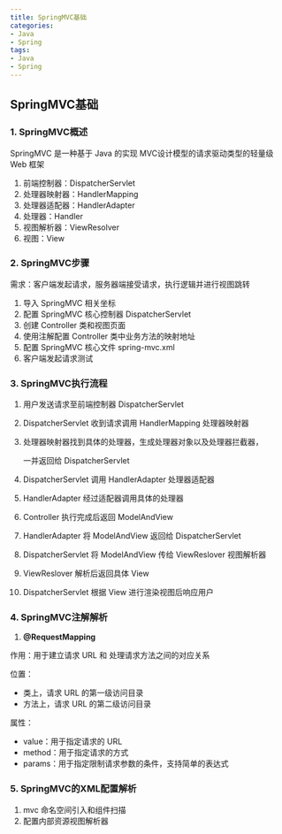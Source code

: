 ```yaml
---
title: SpringMVC基础
categories:
- Java
- Spring
tags:
- Java
- Spring
---
```


## SpringMVC基础

<!--more-->

### 1. SpringMVC概述

SpringMVC 是一种基于 Java 的实现 MVC设计模型的请求驱动类型的轻量级 Web 框架

1. 前端控制器：DispatcherServlet
2. 处理器映射器：HandlerMapping
3. 处理器适配器：HandlerAdapter
4. 处理器：Handler
5. 视图解析器：ViewResolver
6. 视图：View

### 2. SpringMVC步骤

需求：客户端发起请求，服务器端接受请求，执行逻辑并进行视图跳转

1. 导入 SpringMVC 相关坐标
2. 配置 SpringMVC 核心控制器 DispatcherServlet
3. 创建 Controller 类和视图页面
4. 使用注解配置 Controller 类中业务方法的映射地址
5. 配置 SpringMVC 核心文件 spring-mvc.xml
6. 客户端发起请求测试

### 3. SpringMVC执行流程

1. 用户发送请求至前端控制器 DispatcherServlet

2. DispatcherServlet 收到请求调用 HandlerMapping 处理器映射器

3. 处理器映射器找到具体的处理器，生成处理器对象以及处理器拦截器，

   一并返回给 DispatcherServlet

4. DispatcherServlet 调用 HandlerAdapter 处理器适配器

5. HandlerAdapter 经过适配器调用具体的处理器

6. Controller 执行完成后返回 ModelAndView

7. HandlerAdapter 将 ModelAndView 返回给 DispatcherServlet

8. DispatcherServlet 将 ModelAndView 传给 ViewReslover 视图解析器

9. ViewReslover 解析后返回具体 View

10. DispatcherServlet 根据 View 进行渲染视图后响应用户

### 4. SpringMVC注解解析

1. **@RequestMapping**

作用：用于建立请求 URL 和 处理请求方法之间的对应关系

位置：

* 类上，请求 URL 的第一级访问目录
* 方法上，请求 URL 的第二级访问目录

属性：

* value：用于指定请求的 URL
* method：用于指定请求的方式
* params：用于指定限制请求参数的条件，支持简单的表达式

### 5. SpringMVC的XML配置解析

1. mvc 命名空间引入和组件扫描
2. 配置内部资源视图解析器

